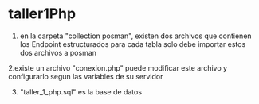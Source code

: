 # taller1Php

1. en la carpeta "collection posman", existen dos archivos que contienen los Endpoint estructurados para cada tabla
solo debe importar estos dos archivos a posman


2.existe un archivo "conexion.php" puede modificar este archivo y configurarlo segun las variables de su servidor


3. "taller_1_php.sql" es la base de datos

